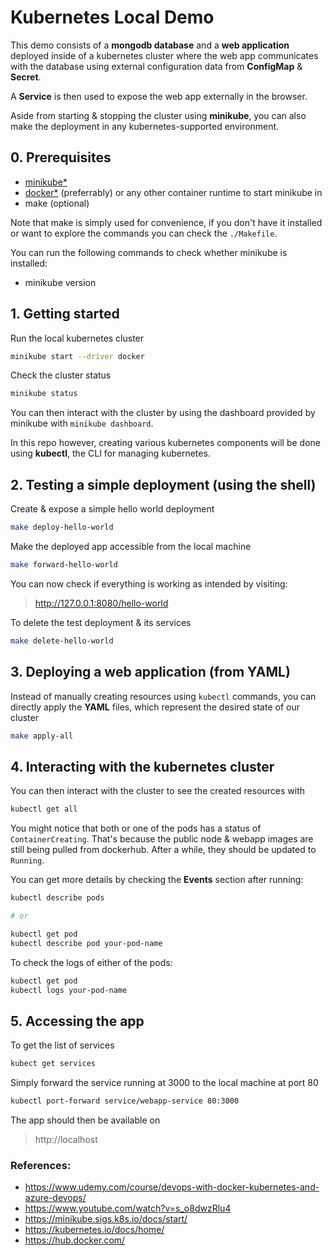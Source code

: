# **Kubernetes Local Demo**
<!-- This demo is a complete application which consists of:
1. A mongodb database
2. A web application -->
This demo consists of a **mongodb database** and a **web application** deployed inside of a kubernetes cluster where the web app communicates with the database using external configuration data from **ConfigMap** & **Secret**.

A **Service** is then used to expose the web app externally in the browser.

Aside from starting & stopping the cluster using **minikube**, you can also make the deployment in any kubernetes-supported environment.

## **0. Prerequisites**
- [minikube*](https://minikube.sigs.k8s.io/docs/start/)
- [docker*](https://www.docker.com/get-started) (preferrably) or any other container runtime to start minikube in
- make (optional)

Note that make is simply used for convenience, if you don't have it installed or want to explore the commands you can check the `./Makefile`.

You can run the following commands to check whether minikube is installed:
- minikube version

## **1. Getting started**
Run the local kubernetes cluster
```BASH
minikube start --driver docker
```
Check the cluster status
```BASH
minikube status
```

You can then interact with the cluster by using the dashboard provided by minikube with `minikube dashboard`.

In this repo however, creating various kubernetes components will be done using **kubectl**, the CLI for managing kubernetes.

## **2. Testing a simple deployment (using the shell)**
Create & expose a simple hello world deployment
```BASH
make deploy-hello-world
```

Make the deployed app accessible from the local machine
```BASH
make forward-hello-world
```

You can now check if everything is working as intended by visiting:

> http://127.0.0.1:8080/hello-world

To delete the test deployment & its services
```BASH
make delete-hello-world
```

## **3. Deploying a web application (from YAML)**
Instead of manually creating resources using `kubectl` commands, you can directly apply the **YAML** files, which represent the desired state of our cluster

```BASH
make apply-all
```

## **4. Interacting with the kubernetes cluster**

You can then interact with the cluster to see the created resources with
```BASH
kubectl get all
```
You might notice that both or one of the pods has a status of `ContainerCreating`. That's because the public node & webapp images are still being pulled from dockerhub. After a while, they should be updated to `Running`.

You can get more details by checking the **Events** section after running:
```BASH
kubectl describe pods

# or

kubectl get pod
kubectl describe pod your-pod-name
```

To check the logs of either of the pods:

```BASH
kubectl get pod
kubectl logs your-pod-name
```

## **5. Accessing the app**

To get the list of services
```BASH
kubect get services
```

Simply forward the service running at 3000 to the local machine at port 80
```BASH
kubectl port-forward service/webapp-service 80:3000
```

The app should then be available on
> http://localhost


### References:
- https://www.udemy.com/course/devops-with-docker-kubernetes-and-azure-devops/
- https://www.youtube.com/watch?v=s_o8dwzRlu4
- https://minikube.sigs.k8s.io/docs/start/
- https://kubernetes.io/docs/home/
- https://hub.docker.com/